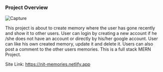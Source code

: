 ### Project Overview
![Capture](https://user-images.githubusercontent.com/79741002/156175299-ee05496a-e5fb-4d0c-af07-c0078749b3a1.PNG)

This project is about to create memory where the user has gone recently and show it to other users. User can login by creating a new account if he /she does not have an account or directly by his/her google account. User can like his own created memory, update it and delete it. Users can also post a comment to the other users memories. This is a full stack MERN Project.

Site Link: https://nit-memories.netlify.app
